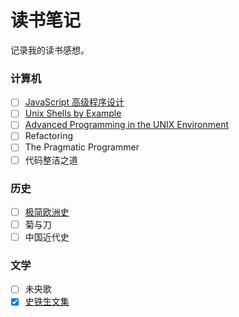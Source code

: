 # 读书笔记

记录我的读书感想。

### 计算机

- [ ] [JavaScript 高级程序设计](computer/js/professional)
- [ ] [Unix Shells by Example](computer/shell/use)
- [ ] [Advanced Programming in the UNIX Environment](computer/os/apue)
- [ ] Refactoring
- [ ] The Pragmatic Programmer
- [ ] 代码整洁之道

### 历史

- [ ] [极简欧洲史](history/shortest_europe)
- [ ] 菊与刀
- [ ] 中国近代史

### 文学

- [ ] 未央歌
- [x] [史铁生文集](literature/shitiesheng)
